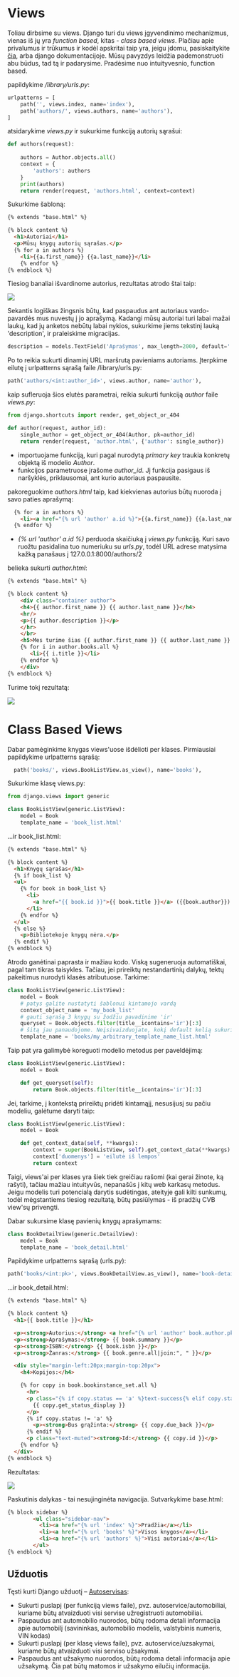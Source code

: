 # Views

Toliau dirbsime su views. Django turi du views įgyvendinimo mechanizmus, vienas iš jų yra *function based*, kitas - *class based views*. Plačiau apie privalumus ir trūkumus ir kodėl apskritai taip yra, jeigu įdomu, pasiskaitykite [čia](https://simpleisbetterthancomplex.com/article/2017/03/21/class-based-views-vs-function-based-views.html), arba django dokumentacijoje. Mūsų pavyzdys leidžia pademonstruoti abu būdus, tad tą ir padarysime. Pradėsime nuo intuityvesnio, function based.

papildykime */library/urls.py*:

```python
urlpatterns = [
    path('', views.index, name='index'),
    path('authors/', views.authors, name='authors'),
]
```

atsidarykime *views.py* ir sukurkime funkciją autorių sąrašui:

```python
def authors(request):
    
    authors = Author.objects.all()
    context = {
        'authors': authors
    }
    print(authors)
    return render(request, 'authors.html', context=context)
```

Sukurkime šabloną:

```html
{% extends "base.html" %}

{% block content %}
  <h1>Autoriai</h1>
  <p>Mūsų knygų autorių sąrašas.</p>
  {% for a in authors %}
    <li>{{a.first_name}} {{a.last_name}}</li>
    {% endfor %}
{% endblock %}
```

Tiesiog banaliai išvardinome autorius, rezultatas atrodo štai taip:

![](autoriai.png)

Sekantis logiškas žingsnis būtų, kad paspaudus ant autoriaus vardo-pavardės mus nuvestų į jo aprašymą. Kadangi mūsų autoriai turi labai mažai laukų, kad jų anketos nebūtų labai nykios, sukurkime jiems tekstinį lauką 'description', ir praleiskime migracijas. 

```python
description = models.TextField('Aprašymas', max_length=2000, default='')
```

Po to reikia sukurti dinaminį URL maršrutą pavieniams autoriams. Įterpkime eilutę į urlpatterns sąrašą faile /library/urls.py:

```python
path('authors/<int:author_id>', views.author, name='author'),
```

kaip sufleruoja šios elutės parametrai, reikia sukurti funkciją *author* faile *views.py*:

```python
from django.shortcuts import render, get_object_or_404

def author(request, author_id):
    single_author = get_object_or_404(Author, pk=author_id)
    return render(request, 'author.html', {'author': single_author})
```

* importuojame funkciją, kuri pagal nurodytą *primary key* traukia konkretų objektą iš modelio *Author*.
* funkcijos parametruose įrašome *author_id*. Jį funkcija pasigaus iš naršyklės, priklausomai, ant kurio autoriaus paspausite.

pakoreguokime *authors.html* taip, kad kiekvienas autorius būtų nuoroda į savo paties aprašymą:

```html
  {% for a in authors %}
    <li><a href="{% url 'author' a.id %}">{{a.first_name}} {{a.last_name}}</a></li>
  {% endfor %}
```

* *{% url 'author' a.id %}* perduoda skaičiuką į *views.py* funkciją. Kuri savo ruožtu pasidalina tuo numeriuku su *urls.py*, todėl URL adrese matysima kažką panašaus į 127.0.0.1:8000/authors/2

belieka sukurti *author.html*:

```html
{% extends "base.html" %}

{% block content %}
    <div class="container author">
    <h4>{{ author.first_name }} {{ author.last_name }}</h4>
    <hr/>
    <p>{{ author.description }}</p>
    </hr>
    </br>
    <h5>Mes turime šias {{ author.first_name }} {{ author.last_name }} knygas:</h5>
    {% for i in author.books.all %}
       <li>{{ i.title }}</li> 
    {% endfor %}
    </div>
{% endblock %}
```

Turime tokį rezultatą:

![](single_author.png)

# Class Based Views

Dabar pamėginkime knygas views'uose išdėlioti per klases. 
Pirmiausiai papildykime urlpatterns sąrašą:

```python
  path('books/', views.BookListView.as_view(), name='books'),
```

Sukurkime klasę views.py:

```python
from django.views import generic

class BookListView(generic.ListView):
    model = Book
    template_name = 'book_list.html'
```

...ir book_list.html:

```html
{% extends "base.html" %}

{% block content %}
  <h1>Knygų sąrašas</h1>
  {% if book_list %}
  <ul>
    {% for book in book_list %}
      <li>
        <a href="{{ book.id }}">{{ book.title }}</a> ({{book.author}})
      </li>
    {% endfor %}
  </ul>
  {% else %}
    <p>Bibliotekoje knygų nėra.</p>
  {% endif %}
{% endblock %}
```

Atrodo ganėtinai paprasta ir mažiau kodo. Viską sugeneruoja automatiškai, pagal tam tikras taisykles. Tačiau, jei prireiktų nestandartinių dalykų, tektų pakeitimus nurodyti klasės atributuose. Tarkime:

```python
class BookListView(generic.ListView):
    model = Book
    # patys galite nustatyti šablonui kintamojo vardą
    context_object_name = 'my_book_list'
    # gauti sąrašą 3 knygų su žodžiu pavadinime 'ir'
    queryset = Book.objects.filter(title__icontains='ir')[:3] 
    # šitą jau panaudojome. Neįsivaizduojate, kokį default kelią sukuria :)
    template_name = 'books/my_arbitrary_template_name_list.html'  
```

Taip pat yra galimybė koreguoti modelio metodus per paveldėjimą:

```python
class BookListView(generic.ListView):
    model = Book

    def get_queryset(self):
        return Book.objects.filter(title__icontains='ir')[:3] 
```

Jei, tarkime, į kontekstą prireiktų pridėti kintamąjį, nesusijusį su pačiu modeliu, galėtume daryti taip:

```python
class BookListView(generic.ListView):
    model = Book

    def get_context_data(self, **kwargs):
        context = super(BookListView, self).get_context_data(**kwargs)
        context['duomenys'] = 'eilutė iš lempos'
        return context
```

Taigi, views'ai per klases yra šiek tiek greičiau rašomi (kai gerai žinote, ką rašyti), tačiau mažiau intuityvūs, nepanašūs į kitų web karkasų metodus. Jeigu modelis turi potencialą darytis sudėtingas, ateityje gali kilti sunkumų, todėl mėgstantiems tiesiog rezultatą, būtų pasiūlymas - iš pradžių CVB view'sų privengti.  

Dabar sukursime klasę pavienių knygų aprašymams:

```python
class BookDetailView(generic.DetailView):
    model = Book
    template_name = 'book_detail.html'
```

Papildykime urlpatterns sąrašą (urls.py):
```python
path('books/<int:pk>', views.BookDetailView.as_view(), name='book-detail'),
```

...ir book_detail.html:

```html
{% extends "base.html" %}

{% block content %}
  <h1>{{ book.title }}</h1>

  <p><strong>Autorius:</strong> <a href="{% url 'author' book.author.pk %}">{{ book.author }}</a></p>
  <p><strong>Aprašymas:</strong> {{ book.summary }}</p>
  <p><strong>ISBN:</strong> {{ book.isbn }}</p> 
  <p><strong>Žanras:</strong> {{ book.genre.all|join:", " }}</p>  

  <div style="margin-left:20px;margin-top:20px">
    <h4>Kopijos:</h4>

    {% for copy in book.bookinstance_set.all %}
      <hr>
      <p class="{% if copy.status == 'a' %}text-success{% elif copy.status == 'm' %}text-danger{% else %}text-warning{% endif %}">
        {{ copy.get_status_display }}
      </p>
      {% if copy.status != 'a' %}
        <p><strong>Bus grąžinta:</strong> {{ copy.due_back }}</p>
      {% endif %}
      <p class="text-muted"><strong>Id:</strong> {{ copy.id }}</p>
    {% endfor %}
  </div>
{% endblock %}
```
Rezultatas:

![](book.png)

Paskutinis dalykas - tai nesujinginėta navigacija. Sutvarkykime base.html:

```html
{% block sidebar %}
        <ul class="sidebar-nav">
          <li><a href="{% url 'index' %}">Pradžia</a></li>
          <li><a href="{% url 'books' %}">Visos knygos</a></li>
          <li><a href="{% url 'authors' %}">Visi autoriai</a></li>
        </ul>
{% endblock %}
```

 ## Užduotis
Tęsti kurti Django užduotį – [Autoservisas](https://github.com/StasysC/Python-2lvl/blob/master/Django/Autoservisas.md):
* Sukurti puslapį (per funkciją views faile), pvz. autoservice/automobiliai, kuriame būtų atvaizduoti visi servise užregistruoti automobiliai. 
* Paspaudus ant automobilio nuorodos, būtų rodoma detali informacija apie automobilį (savininkas, automobilio modelis, valstybinis numeris, VIN kodas)
* Sukurti puslapį (per klasę views faile), pvz. autoservice/uzsakymai, kuriame būtų atvaizduoti visi serviso užsakymai.
* Paspaudus ant užsakymo nuorodos, būtų rodoma detali informacija apie užsakymą. Čia pat būtų matomos ir užsakymo eilučių informacija.

